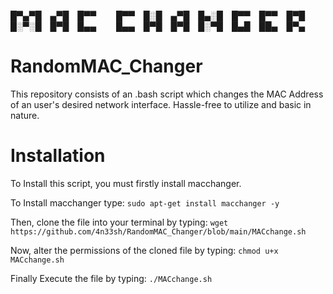
█▀▄▀█ ▄▀█ █▀▀   █▀▀ █░█ ▄▀█ █▄░█ █▀▀ █▀▀ █▀█
█░▀░█ █▀█ █▄▄   █▄▄ █▀█ █▀█ █░▀█ █▄█ ██▄ █▀▄

# RandomMAC_Changer
This repository consists of an .bash script which changes the MAC Address of an user's desired network interface. Hassle-free to utilize and basic in nature.
# Installation
To Install this script, you must firstly install macchanger.

To Install macchanger type:  ```sudo apt-get install macchanger -y```

Then, clone the file into your terminal by typing: 
```wget https://github.com/4n33sh/RandomMAC_Changer/blob/main/MACchange.sh```

Now, alter the permissions of the cloned file by typing: ```chmod u+x MACchange.sh```

Finally Execute the file by typing: ```./MACchange.sh```
